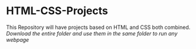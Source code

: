 # HTML-CSS-Projects
This Repository will have projects based on HTML and CSS both combined.
*Download the entire folder and use them in the same folder to run any webpage*

